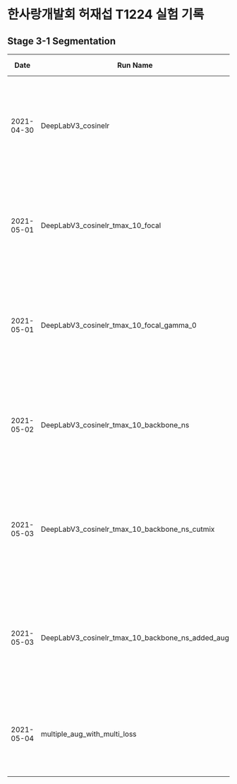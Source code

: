 # 한사랑개발회 허재섭 T1224 실험 기록

## Stage 3-1 Segmentation

| Date       | Run Name                                         | Model Name | Arguments                                                                                                                                                                                                                                                                                                       | WanDB Link                                                                    | ETC                                                                                                                                                                                                                                                                                                                                                  |
| ---------- | ------------------------------------------------ | ---------- | --------------------------------------------------------------------------------------------------------------------------------------------------------------------------------------------------------------------------------------------------------------------------------------------------------------- | ----------------------------------------------------------------------------- | ---------------------------------------------------------------------------------------------------------------------------------------------------------------------------------------------------------------------------------------------------------------------------------------------------------------------------------------------------- |
| 2021-04-30 | DeepLabV3_cosinelr                               | DeepLabV3  | batch_size=8, <br>criterion='cross_entropy', <br>lr=5e-05, <br>model='DeepLabV3', <br>num_epochs=10, <br>optimizer='MADGRAD', <br>run_name='DeepLabV3_cosinelr', <br>scheduler='CosineAnnealingLR', <br>seed=42, <br>val_batch_size=8, <br>weight_decay=0.0001                                                  | [link](https://wandb.ai/pstage12/jaesub/runs/3l1vdffh?workspace=user-shjas94) | None                                                                                                                                                                                                                                                                                                                                                 |
| 2021-05-01 | DeepLabV3_cosinelr_tmax_10_focal                 | DeepLabV3  | batch_size=8, <br>criterion='cross_entropy', <br>lr=0.0001, <br>model='DeepLabV3', <br>num_epochs=10, <br>optimizer='MADGRAD', <br>run_name='DeepLabV3_cosinelr_tmax_10', <br>scheduler='CosineAnnealingLR', <br>seed=42, <br>val_batch_size=8, <br>weight_decay=1e-06                                          | [link](https://wandb.ai/pstage12/jaesub/runs/2fn31ysp?workspace=user-shjas94) | CosineAnnealingLR tmax : 2 -> 10                                                                                                                                                                                                                                                                                                                     |
| 2021-05-01 | DeepLabV3_cosinelr_tmax_10_focal_gamma_0         | DeepLabV3  | batch_size=4, <br>criterion='focal', <br>lr=0.0001, <br>model='DeepLabV3', <br>num_epochs=10, <br>optimizer='MADGRAD', <br>run_name='DeepLabV3_cosinelr_tmax_10_focal_gamma_0', <br>scheduler='CosineAnnealingLR', <br>seed=42, <br>val_batch_size=4, <br>weight_decay=1e-06                                    | [link](https://wandb.ai/pstage12/jaesub/runs/j09kqi0o?workspace=user-shjas94) | WanDB서버 오류로 로그는 7th epoch 까지만 있음                                                                                                                                                                                                                                                                                                        |
| 2021-05-02 | DeepLabV3_cosinelr_tmax_10_backbone_ns           | DeepLabV3  | batch_size=8, <br>criterion='cross_entropy', <br>lr=0.0001, <br>model='DeepLabV3', <br>num_epochs=15, <br>optimizer='MADGRAD', <br>run_name='DeepLabV3_cosinelr_tmax_10', <br>scheduler='CosineAnnealingLR', <br>seed=42, <br>val_batch_size=8, <br>weight_decay=1e-06                                          | [link](https://wandb.ai/pstage12/jaesub/runs/2tymft8i?workspace=user-shjas94) | best LB score                                                                                                                                                                                                                                                                                                                                        |
| 2021-05-03 | DeepLabV3_cosinelr_tmax_10_backbone_ns_cutmix    | DeepLabV3  | batch_size=8, <br>criterion='cross_entropy', <br>cutmix=True, <br>lr=0.0001, <br>model='DeepLabV3', <br>num_epochs=20, <br>optimizer='MADGRAD', <br>run_name='DeepLabV3_cosinelr_tmax_10_backbone_ns_cutmix', <br>scheduler='CosineAnnealingLR', <br>seed=42, <br>val_batch_size=8, <br>weight_decay=1e-06      | [link](https://wandb.ai/pstage12/jaesub/runs/2r1ui7k4?workspace=user-shjas94) | 성능이 좋지는 않음. loss값은 적절하나 mIoU 값이 기대만큼 오르지 않는다.                                                                                                                                                                                                                                                                              |
| 2021-05-03 | DeepLabV3_cosinelr_tmax_10_backbone_ns_added_aug | DeepLabV3  | batch_size=8, <br>criterion='cross_entropy', <br>cutmix=False, <br>lr=0.0001, <br>model='DeepLabV3', <br>num_epochs=20, <br>optimizer='MADGRAD', <br>run_name='DeepLabV3_cosinelr_tmax_10_backbone_ns_added_aug', <br>scheduler='CosineAnnealingLR', <br>seed=42, <br>val_batch_size=8, <br>weight_decay=0.0001 | [link](https://wandb.ai/pstage12/jaesub/runs/3rfj384y?workspace=user-shjas94) | augmentation으로 RandomHorizontalFlip(p=0.5) 추가, weight_decay 0.0001으로 변경. lb mIoU : 0.6 달성                                                                                                                                                                                                                                                  |
| 2021-05-04 | multiple_aug_with_multi_loss                     | DeepLabV3  | batch_size=8, criterion1='cross_entropy', criterion2='focal', cutmix=False, lr=0.0001, model='DeepLabV3', multi_loss=True, num_epochs=20, optimizer='MADGRAD', run_name='multiple_aug_with_multi_loss', scheduler='CosineAnnealingLR', seed=42, val_batch_size=8, weight_decay=0.0001                           | [link](https://wandb.ai/pstage12/jaesub/runs/3pc85tth?workspace=user-shjas94) | 0.5*focal_loss(gamma=0.75) + 0.5*cross_entropy()로 loss 변경, augmentation은 A.HorizontalFlip(p=0.3),A.Rotate(p=0.3, limit=45),A.RandomBrightnessContrast(p=0.3) 추가, lb mIoU : 0.62 달성, cutmix의 경우 성능이 좋지 않고 flip이나 rotate가 성능이 좋은 것을 보면 원본 이미지를 크게 해치지 않는 방식으로 augmentation을 추가하는 것이 좋은 것 같음 |
